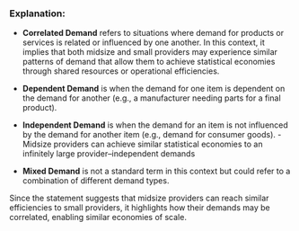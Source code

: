 
### Explanation:
- **Correlated Demand** refers to situations where demand for products or services is related or influenced by one another. In this context, it implies that both midsize and small providers may experience similar patterns of demand that allow them to achieve statistical economies through shared resources or operational efficiencies.
  
- **Dependent Demand** is when the demand for one item is dependent on the demand for another (e.g., a manufacturer needing parts for a final product). 

- **Independent Demand** is when the demand for an item is not influenced by the demand for another item (e.g., demand for consumer goods).
-Midsize providers can achieve similar statistical economies to an infinitely large
provider–independent demands

- **Mixed Demand** is not a standard term in this context but could refer to a combination of different demand types.

Since the statement suggests that midsize providers can reach similar efficiencies to small providers, it highlights how their demands may be correlated, enabling similar economies of scale.